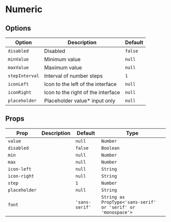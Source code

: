 # Numeric

## Options

| Option         | Description                        | Default |
| -------------- | ---------------------------------- | ------- |
| `disabled`     | Disabled                           | `false` |
| `minValue`     | Minimum value                      | `null`  |
| `maxValue`     | Maximum value                      | `null`  |
| `stepInterval` | Interval of number steps           | `1`     |
| `iconLeft`     | Icon to the left of the interface  | `null`  |
| `iconRight`    | Icon to the right of the interface | `null`  |
| `placeholder`  | Placeholder value\* input only     | `null`  |

## Props

| Prop          | Description | Default        | Type                                                         |
| ------------- | ----------- | -------------- | ------------------------------------------------------------ |
| `value`       |             | `null`         | `Number`                                                     |
| `disabled`    |             | `false`        | `Boolean`                                                    |
| `min`         |             | `null`         | `Number`                                                     |
| `max`         |             | `null`         | `Number`                                                     |
| `icon-left`   |             | `null`         | `String`                                                     |
| `icon-right`  |             | `null`         | `String`                                                     |
| `step`        |             | `1`            | `Number`                                                     |
| `placeholder` |             | `null`         | `String`                                                     |
| `font`        |             | `'sans-serif'` | `String as PropType<'sans-serif' or 'serif' or 'monospace'>` |
